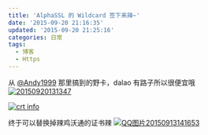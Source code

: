 ```yaml
---
title: 'AlphaSSL 的 Wildcard 签下来辣~'
date: '2015-09-20 21:16:35'
updated: '2015-09-20 21:25:16'
categories: 日常
tags:
  - 博客
  - Https
---
```



从 [@Andy1999](https://www.andy1999.com/) 那里搞到的野卡，dalao 有路子所以很便宜哦 [![20150920131347](https://img.blessing.studio/images/2015/09/2015-09-20_05-13-56.gif)](https://img.blessing.studio/images/2015/09/2015-09-20_05-13-56.gif)

[![crt info](https://img.blessing.studio/images/2015/09/2015-09-20_05-15-40.png)](https://img.blessing.studio/images/2015/09/2015-09-20_05-15-40.png)

终于可以替换掉辣鸡沃通的证书辣 [![QQ图片20150913141653](https://img.blessing.studio/images/2015/09/2015-09-13_07-32-05.jpg)](https://img.blessing.studio/images/2015/09/2015-09-13_07-32-05.jpg)



